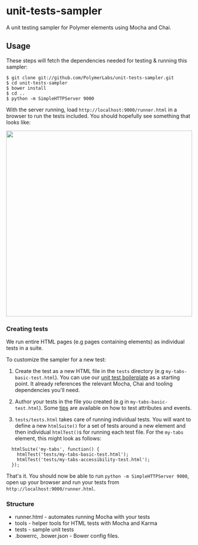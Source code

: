 unit-tests-sampler
====================

A unit testing sampler for Polymer elements using Mocha and Chai.

## Usage

These steps will fetch the dependencies needed for testing & running this sampler:

```
$ git clone git://github.com/PolymerLabs/unit-tests-sampler.git
$ cd unit-tests-sampler
$ bower install
$ cd ..
$ python -m SimpleHTTPServer 9000
```

With the server running, load `http://localhost:9000/runner.html` in a browser to run the tests included. You should hopefully see something that looks like:

<img src="https://cloud.githubusercontent.com/assets/110953/3029053/511063c6-e031-11e3-83ad-b9cf66d8cb3d.png" width="500px"/>


### Creating tests

We run entire HTML pages (e.g pages containing elements) as individual tests in a suite. 

To customize the sampler for a new test:

1. Create the test as a new HTML file in the `tests` directory (e.g `my-tabs-basic-test.html`). You can use our [unit test boilerplate](https://raw.githubusercontent.com/PolymerLabs/unit-tests-sampler/master/tests/sample-test.html) as a starting point. It already references the relevant Mocha, Chai and tooling dependencies you'll need.
2. Author your tests in the file you created (e.g in `my-tabs-basic-test.html`). Some [tips](https://gist.github.com/addyosmani/b318ca7618eed38c05e1) are available on how to test attributes and events.

3. `tests/tests.html` takes care of running individual tests. You will want to define a new `htmlSuite()` for a set of tests around a new element and then individual `htmlTest()`s for running each test file. For the `my-tabs` element, this might look as follows:

```
  htmlSuite('my-tabs', function() {
    htmlTest('tests/my-tabs-basic-test.html');
    htmlTest('tests/my-tabs-accessibility-test.html');
  });
```

That's it. You should now be able to run `python -m SimpleHTTPServer 9000`, open up your browser and run your tests from `http://localhost:9000/runner.html`.

### Structure

* runner.html - automates running Mocha with your tests
* tools - helper tools for HTML tests with Mocha and Karma
* tests - sample unit tests
* .bowerrc, .bower.json - Bower config files.

